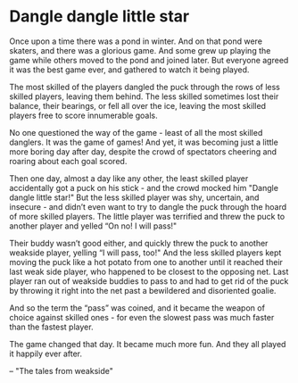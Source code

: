 # Dangle dangle little star

Once upon a time there was a pond in winter. And on that pond were skaters, and there was a glorious game. And some grew up playing the game while others moved to the pond and joined later. But everyone agreed it was the best game ever, and gathered to watch it being played.

The most skilled of the players dangled the puck through the rows of less skilled players, leaving them behind. The less skilled sometimes lost their balance, their bearings, or fell all over the ice, leaving the most skilled players free to score innumerable goals.

No one questioned the way of the game - least of all the most skilled danglers. It was the game of games! And yet, it was becoming just a little more boring day after day, despite the crowd of spectators cheering and roaring about each goal scored.

Then one day, almost a day like any other, the least skilled player accidentally got a puck on his stick - and the crowd mocked him "Dangle dangle little star!" But the less skilled player was shy, uncertain, and insecure - and didn’t even want to try to dangle the puck through the hoard of more skilled players. The little player was terrified and threw the puck to another player and yelled “On no! I will pass!"

Their buddy wasn’t good either, and quickly threw the puck to another weakside player, yelling “I will pass, too!" And the less skilled players kept moving the puck like a hot potato from one to another until it reached their last weak side player, who happened to be closest to the opposing net. Last player ran out of weakside buddies to pass to and had to get rid of the puck by throwing it right into the net past a bewildered and disoriented goalie.

And so the term the “pass” was coined, and it became the weapon of choice against skilled ones - for even the slowest pass was much faster than the fastest player.

The game changed that day. It became much more fun. And they all played it happily ever after.


–
"The tales from weakside"
